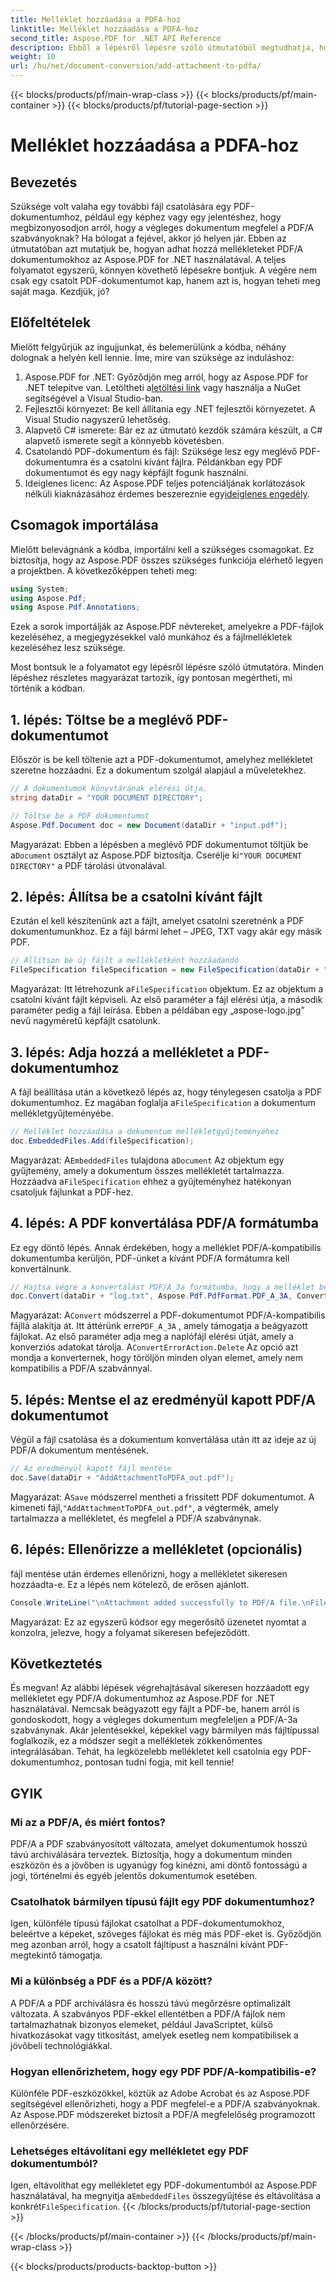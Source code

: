 ```yaml
---
title: Melléklet hozzáadása a PDFA-hoz
linktitle: Melléklet hozzáadása a PDFA-hoz
second_title: Aspose.PDF for .NET API Reference
description: Ebből a lépésről lépésre szóló útmutatóból megtudhatja, hogyan adhat hozzá mellékleteket PDF/A dokumentumokhoz az Aspose.PDF for .NET használatával.
weight: 10
url: /hu/net/document-conversion/add-attachment-to-pdfa/
---
```


{{< blocks/products/pf/main-wrap-class >}}
{{< blocks/products/pf/main-container >}}
{{< blocks/products/pf/tutorial-page-section >}}

# Melléklet hozzáadása a PDFA-hoz

## Bevezetés

Szüksége volt valaha egy további fájl csatolására egy PDF-dokumentumhoz, például egy képhez vagy egy jelentéshez, hogy megbizonyosodjon arról, hogy a végleges dokumentum megfelel a PDF/A szabványoknak? Ha bólogat a fejével, akkor jó helyen jár. Ebben az útmutatóban azt mutatjuk be, hogyan adhat hozzá mellékleteket PDF/A dokumentumokhoz az Aspose.PDF for .NET használatával. A teljes folyamatot egyszerű, könnyen követhető lépésekre bontjuk. A végére nem csak egy csatolt PDF-dokumentumot kap, hanem azt is, hogyan teheti meg saját maga. Kezdjük, jó?

## Előfeltételek

Mielőtt felgyűrjük az ingujjunkat, és belemerülünk a kódba, néhány dolognak a helyén kell lennie. Íme, mire van szüksége az induláshoz:

1.  Aspose.PDF for .NET: Győződjön meg arról, hogy az Aspose.PDF for .NET telepítve van. Letöltheti a[letöltési link](https://releases.aspose.com/pdf/net/) vagy használja a NuGet segítségével a Visual Studio-ban.
2. Fejlesztői környezet: Be kell állítania egy .NET fejlesztői környezetet. A Visual Studio nagyszerű lehetőség.
3. Alapvető C# ismerete: Bár ez az útmutató kezdők számára készült, a C# alapvető ismerete segít a könnyebb követésben.
4. Csatolandó PDF-dokumentum és fájl: Szüksége lesz egy meglévő PDF-dokumentumra és a csatolni kívánt fájlra. Példánkban egy PDF dokumentumot és egy nagy képfájlt fogunk használni.
5.  Ideiglenes licenc: Az Aspose.PDF teljes potenciáljának korlátozások nélküli kiaknázásához érdemes beszereznie egy[ideiglenes engedély](https://purchase.aspose.com/temporary-license/).

## Csomagok importálása

Mielőtt belevágnánk a kódba, importálni kell a szükséges csomagokat. Ez biztosítja, hogy az Aspose.PDF összes szükséges funkciója elérhető legyen a projektben. A következőképpen teheti meg:

```csharp
using System;
using Aspose.Pdf;
using Aspose.Pdf.Annotations;
```

Ezek a sorok importálják az Aspose.PDF névtereket, amelyekre a PDF-fájlok kezeléséhez, a megjegyzésekkel való munkához és a fájlmellékletek kezeléséhez lesz szüksége.

Most bontsuk le a folyamatot egy lépésről lépésre szóló útmutatóra. Minden lépéshez részletes magyarázat tartozik, így pontosan megértheti, mi történik a kódban.

## 1. lépés: Töltse be a meglévő PDF-dokumentumot

Először is be kell töltenie azt a PDF-dokumentumot, amelyhez mellékletet szeretne hozzáadni. Ez a dokumentum szolgál alapjául a műveletekhez.

```csharp
// A dokumentumok könyvtárának elérési útja.
string dataDir = "YOUR DOCUMENT DIRECTORY";

// Töltse be a PDF dokumentumot
Aspose.Pdf.Document doc = new Document(dataDir + "input.pdf");
```

 Magyarázat: Ebben a lépésben a meglévő PDF dokumentumot töltjük be a`Document` osztályt az Aspose.PDF biztosítja. Cserélje ki`"YOUR DOCUMENT DIRECTORY"` a PDF tárolási útvonalával.

## 2. lépés: Állítsa be a csatolni kívánt fájlt

Ezután el kell készítenünk azt a fájlt, amelyet csatolni szeretnénk a PDF dokumentumunkhoz. Ez a fájl bármi lehet – JPEG, TXT vagy akár egy másik PDF.

```csharp
// Állítson be új fájlt a mellékletként hozzáadandó
FileSpecification fileSpecification = new FileSpecification(dataDir + "aspose-logo.jpg", "Large Image file");
```

 Magyarázat: Itt létrehozunk a`FileSpecification` objektum. Ez az objektum a csatolni kívánt fájlt képviseli. Az első paraméter a fájl elérési útja, a második paraméter pedig a fájl leírása. Ebben a példában egy „aspose-logo.jpg” nevű nagyméretű képfájlt csatolunk.

## 3. lépés: Adja hozzá a mellékletet a PDF-dokumentumhoz

 A fájl beállítása után a következő lépés az, hogy ténylegesen csatolja a PDF dokumentumhoz. Ez magában foglalja a`FileSpecification` a dokumentum mellékletgyűjteményébe.

```csharp
// Melléklet hozzáadása a dokumentum mellékletgyűjteményéhez
doc.EmbeddedFiles.Add(fileSpecification);
```

 Magyarázat: A`EmbeddedFiles` tulajdona a`Document` Az objektum egy gyűjtemény, amely a dokumentum összes mellékletét tartalmazza. Hozzáadva a`FileSpecification` ehhez a gyűjteményhez hatékonyan csatoljuk fájlunkat a PDF-hez.

## 4. lépés: A PDF konvertálása PDF/A formátumba

Ez egy döntő lépés. Annak érdekében, hogy a melléklet PDF/A-kompatibilis dokumentumba kerüljön, PDF-ünket a kívánt PDF/A formátumra kell konvertálnunk.

```csharp
// Hajtsa végre a konvertálást PDF/A_3a formátumba, hogy a melléklet bekerüljön az eredményül kapott fájlba
doc.Convert(dataDir + "log.txt", Aspose.Pdf.PdfFormat.PDF_A_3A, ConvertErrorAction.Delete);
```

 Magyarázat: A`Convert` módszerrel a PDF-dokumentumot PDF/A-kompatibilis fájllá alakítja át. Itt áttérünk erre`PDF_A_3A` , amely támogatja a beágyazott fájlokat. Az első paraméter adja meg a naplófájl elérési útját, amely a konverziós adatokat tárolja. A`ConvertErrorAction.Delete` Az opció azt mondja a konverternek, hogy töröljön minden olyan elemet, amely nem kompatibilis a PDF/A szabvánnyal.

## 5. lépés: Mentse el az eredményül kapott PDF/A dokumentumot

Végül a fájl csatolása és a dokumentum konvertálása után itt az ideje az új PDF/A dokumentum mentésének.

```csharp
// Az eredményül kapott fájl mentése
doc.Save(dataDir + "AddAttachmentToPDFA_out.pdf");
```

 Magyarázat: A`Save` módszerrel mentheti a frissített PDF dokumentumot. A kimeneti fájl,`"AddAttachmentToPDFA_out.pdf"`, a végtermék, amely tartalmazza a mellékletet, és megfelel a PDF/A szabványnak.

## 6. lépés: Ellenőrizze a mellékletet (opcionális)

fájl mentése után érdemes ellenőrizni, hogy a mellékletet sikeresen hozzáadta-e. Ez a lépés nem kötelező, de erősen ajánlott.

```csharp
Console.WriteLine("\nAttachment added successfully to PDF/A file.\nFile saved at " + dataDir);
```

Magyarázat: Ez az egyszerű kódsor egy megerősítő üzenetet nyomtat a konzolra, jelezve, hogy a folyamat sikeresen befejeződött.

## Következtetés

És megvan! Az alábbi lépések végrehajtásával sikeresen hozzáadott egy mellékletet egy PDF/A dokumentumhoz az Aspose.PDF for .NET használatával. Nemcsak beágyazott egy fájlt a PDF-be, hanem arról is gondoskodott, hogy a végleges dokumentum megfeleljen a PDF/A-3a szabványnak. Akár jelentésekkel, képekkel vagy bármilyen más fájltípussal foglalkozik, ez a módszer segít a mellékletek zökkenőmentes integrálásában. Tehát, ha legközelebb mellékletet kell csatolnia egy PDF-dokumentumhoz, pontosan tudni fogja, mit kell tennie!

## GYIK

### Mi az a PDF/A, és miért fontos?  
PDF/A a PDF szabványosított változata, amelyet dokumentumok hosszú távú archiválására terveztek. Biztosítja, hogy a dokumentum minden eszközön és a jövőben is ugyanúgy fog kinézni, ami döntő fontosságú a jogi, történelmi és egyéb jelentős dokumentumok esetében.

### Csatolhatok bármilyen típusú fájlt egy PDF dokumentumhoz?  
Igen, különféle típusú fájlokat csatolhat a PDF-dokumentumokhoz, beleértve a képeket, szöveges fájlokat és még más PDF-eket is. Győződjön meg azonban arról, hogy a csatolt fájltípust a használni kívánt PDF-megtekintő támogatja.

### Mi a különbség a PDF és a PDF/A között?  
A PDF/A a PDF archiválásra és hosszú távú megőrzésre optimalizált változata. A szabványos PDF-ekkel ellentétben a PDF/A fájlok nem tartalmazhatnak bizonyos elemeket, például JavaScriptet, külső hivatkozásokat vagy titkosítást, amelyek esetleg nem kompatibilisek a jövőbeli technológiákkal.

### Hogyan ellenőrizhetem, hogy egy PDF PDF/A-kompatibilis-e?  
Különféle PDF-eszközökkel, köztük az Adobe Acrobat és az Aspose.PDF segítségével ellenőrizheti, hogy a PDF megfelel-e a PDF/A szabványoknak. Az Aspose.PDF módszereket biztosít a PDF/A megfelelőség programozott ellenőrzésére.

### Lehetséges eltávolítani egy mellékletet egy PDF dokumentumból?  
 Igen, eltávolíthat egy mellékletet egy PDF-dokumentumból az Aspose.PDF használatával, ha megnyitja a`EmbeddedFiles` összegyűjtése és eltávolítása a konkrét`FileSpecification`.
{{< /blocks/products/pf/tutorial-page-section >}}

{{< /blocks/products/pf/main-container >}}
{{< /blocks/products/pf/main-wrap-class >}}

{{< blocks/products/products-backtop-button >}}
